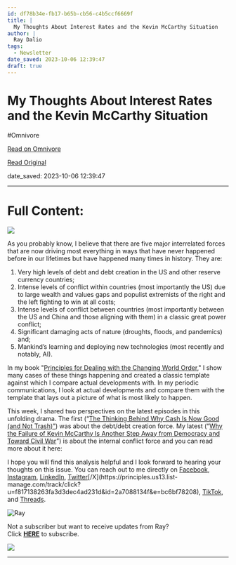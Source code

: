 ```yaml
---
id: df78b34e-fb17-b65b-cb56-c4b5ccf6669f
title: |
  My Thoughts About Interest Rates and the Kevin McCarthy Situation
author: |
  Ray Dalio
tags:
  - Newsletter
date_saved: 2023-10-06 12:39:47
draft: true
---
```


# My Thoughts About Interest Rates and the Kevin McCarthy Situation
#Omnivore

[Read on Omnivore](https://omnivore.app/me/my-thoughts-about-interest-rates-and-the-kevin-mc-carthy-situati-18b05dc04e3)

[Read Original](https://omnivore.app/no_url?q=e303793e-e85b-4a31-bb12-c8e208793c45)

date_saved: 2023-10-06 12:39:47


--- 

# Full Content: 

[ ![](https://proxy-prod.omnivore-image-cache.app/564x0,sb_OKKGZQbecXMq8sIpx4S1KZc6TwuRbGr3sl7PM2Svg/https://mcusercontent.com/f817138263fa3d3dec4ad231d/images/4276504e-b12e-d275-2189-b2f39ac25a46.png) ](https://principles.us13.list-manage.com/track/click?u=f817138263fa3d3dec4ad231d&id=19e14a6220&e=bc6bf78208) 

As you probably know, I believe that there are five major interrelated forces that are now driving most everything in ways that have never happened before in our lifetimes but have happened many times in history. They are:

1. Very high levels of debt and debt creation in the US and other reserve currency countries;
2. Intense levels of conflict within countries (most importantly the US) due to large wealth and values gaps and populist extremists of the right and the left fighting to win at all costs;
3. Intense levels of conflict between countries (most importantly between the US and China and those aligning with them) in a classic great power conflict;
4. Significant damaging acts of nature (droughts, floods, and pandemics) and;
5. Mankind’s learning and deploying new technologies (most recently and notably, AI).

In my book "[Principles for Dealing with the Changing World Order](https://principles.us13.list-manage.com/track/click?u=f817138263fa3d3dec4ad231d&id=86e1ac9695&e=bc6bf78208)," I show many cases of these things happening and created a classic template against which I compare actual developments with. In my periodic communications, I look at actual developments and compare them with the template that lays out a picture of what is most likely to happen.

This week, I shared two perspectives on the latest episodes in this unfolding drama. The first (“[The Thinking Behind Why Cash Is Now Good (and Not Trash)”](https://principles.us13.list-manage.com/track/click?u=f817138263fa3d3dec4ad231d&id=84ca2bdd5a&e=bc6bf78208 "Original URL:https://www.linkedin.com/pulse/thinking-behind-why-cash-now-good-trash-ray-dalio/?trackingId=oD77OYtGT%2FVwJHz4ota%2BDw%3D%3DClick to follow link.")) was about the debt/debt creation force. My latest (“[Why the Failure of Kevin McCarthy Is Another Step Away from Democracy and Toward Civil War](https://principles.us13.list-manage.com/track/click?u=f817138263fa3d3dec4ad231d&id=17902abe95&e=bc6bf78208 "Original URL:https://www.linkedin.com/pulse/failure-kevin-mccarthy-another-step-away-from-democracy-ray-dalio%3FtrackingId=NRk2yN4LTHeKmBpV39Ot1Q%253D%253D/?trackingId=NRk2yN4LTHeKmBpV39Ot1Q%3D%3DClick to follow link.")”) is about the internal conflict force and you can read more about it here:

I hope you will find this analysis helpful and I look forward to hearing your thoughts on this issue. You can reach out to me directly on [Facebook](https://principles.us13.list-manage.com/track/click?u=f817138263fa3d3dec4ad231d&id=4695e7fc33&e=bc6bf78208 "https://www.facebook.com/raydalio/"), [Instagram](https://principles.us13.list-manage.com/track/click?u=f817138263fa3d3dec4ad231d&id=2c21b2ffa6&e=bc6bf78208 "https://www.instagram.com/raydalio/?hl=en"), [LinkedIn](https://principles.us13.list-manage.com/track/click?u=f817138263fa3d3dec4ad231d&id=834b32bf85&e=bc6bf78208 "https://www.linkedin.com/in/raydalio/"), [Twitter](https://principles.us13.list-manage.com/track/click?u=f817138263fa3d3dec4ad231d&id=fcfafe164f&e=bc6bf78208 "https://twitter.com/RayDalio")[/X](https://principles.us13.list-manage.com/track/click?u=f817138263fa3d3dec4ad231d&id=2a7088134f&e=bc6bf78208), [TikTok](https://principles.us13.list-manage.com/track/click?u=f817138263fa3d3dec4ad231d&id=1eb5a6f206&e=bc6bf78208 "Original URL:https://www.tiktok.com/@principlesbyraydalio?lang=enClick to follow link."), and [Threads](https://principles.us13.list-manage.com/track/click?u=f817138263fa3d3dec4ad231d&id=379364d507&e=bc6bf78208 "Original URL:https://www.threads.net/@raydalioClick to follow link.").

![Ray](https://proxy-prod.omnivore-image-cache.app/35x60,sBV54qAhXAAW1065aNdmAzI3A7ZOhHvyCszJt5Wvygqs/https://gallery.mailchimp.com/f817138263fa3d3dec4ad231d/images/421ebd35-2b83-4032-8d52-869abf3d9f92.png) 

Not a subscriber but want to receive updates from Ray?  
Click [**HERE**](https://principles.us13.list-manage.com/subscribe?u=f817138263fa3d3dec4ad231d&id=08ee8ce394) to subscribe.

![](https://proxy-prod.omnivore-image-cache.app/120x0,sHGcLRJWnt7f0MXjVwaOrK6Ci-HS41ScUZZG1MEzPk8k/https://gallery.mailchimp.com/f817138263fa3d3dec4ad231d/images/b2631a62-d79a-4605-8484-828fa0ce4981.png) 

---

